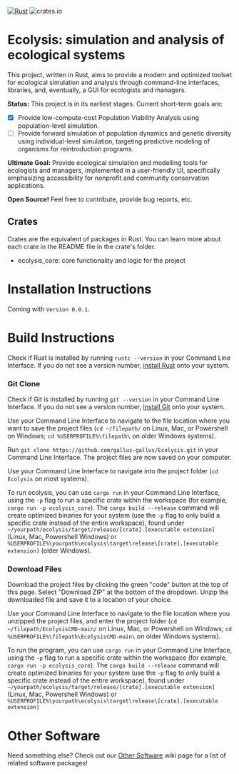 [![Rust](https://github.com/gallus-gallus/EcolysisCMD/actions/workflows/rust.yml/badge.svg)](https://github.com/gallus-gallus/EcolysisCMD/actions/workflows/rust.yml)
![crates.io](https://img.shields.io/crates/v/ecolysis_core.svg)
# Ecolysis: simulation and analysis of ecological systems
This project, written in Rust, aims to provide a modern and optimized toolset for ecological simulation and analysis through command-line interfaces, libraries, and, eventually, a GUI for ecologists and managers.

**Status:** This project is in its earliest stages. Current short-term goals are:
- [x] Provide low-compute-cost Population Viability Analysis using population-level simulation.
- [ ] Provide forward simulation of population dynamics and genetic diversity using individual-level simulation, targeting predictive modeling of organisms for reintroduction programs.

**Ultimate Goal:** Provide ecological simulation and modelling tools for ecologists and managers, implemented in a user-friendly UI, specifically emphasizing accessibility for nonprofit and community conservation applications.

**Open Source!** Feel free to contribute, provide bug reports, etc.

## Crates

Crates are the equivalent of packages in Rust. You can learn more about each crate in the README file in the crate's folder.
- ecolysis_core: core functionality and logic for the project

# Installation Instructions
Coming with `Version 0.0.1`.

# Build Instructions
Check if Rust is installed by running `rustc --version` in your Command Line Interface. If you do not see a version number, [install Rust](https://www.rust-lang.org/tools/install) onto your system.
### Git Clone
Check if Git is installed by running `git --version` in your Command Line Interface. If you do not see a version number, [install Git](https://git-scm.com/book/en/v2/Getting-Started-Installing-Git) onto your system.

Use your Command Line Interface to navigate to the file location where you want to save the project files (`cd ~/filepath/` on Linux, Mac, or Powershell on Windows; `cd %USERPROFILE%\filepath\` on older Windows systems).

Run `git clone https://github.com/gallus-gallus/Ecolysis.git` in your Command Line Interface. The project files are now saved on your computer.

Use your Command Line Interface to navigate into the project folder (`cd Ecolysis` on most systems).

To run ecolysis, you can use `cargo run` in your Command Line Interface, using the `-p` flag to run a specific crate within the workspace (for example, `cargo run -p ecolysis_core`). The `cargo build --release` command will create optimized binaries for your system (use the `-p` flag to only build a specific crate instead of the entire workspace), found under `~/yourpath/ecolysis/target/release/[crate].[executable extension]` (Linux, Mac, Powershell Windows) or `%USERPROFILE%\yourpath\ecolysis\target\release\[crate].[executable extension]` (older Windows).
### Download Files
Download the project files by clicking the green "code" button at the top of this page. Select "Download ZIP" at the bottom of the dropdown. Unzip the downloaded file and save it to a location of your choice.

Use your Command Line Interface to navigate to the file location where you unzipped the project files, and enter the project folder (`cd ~/filepath/EcolysisCMD-main/` on Linux, Mac, or Powershell on Windows; `cd %USERPROFILE%\filepath\EcolysisCMD-main\` on older Windows systems).

To run the program, you can use `cargo run` in your Command Line Interface, using the `-p` flag to run a specific crate within the workspace (for example, `cargo run -p ecolysis_core`). The `cargo build --release` command will create optimized binaries for your system (use the `-p` flag to only build a specific crate instead of the entire workspace), found under `~/yourpath/ecolysis/target/release/[crate].[executable extension]` (Linux, Mac, Powershell Windows) or `%USERPROFILE%\yourpath\ecolysis\target\release\[crate].[executable extension]` 

# Other Software
Need something else? Check out our [Other Software](https://github.com/gallus-gallus/EcolysisCMD/wiki/Similar-Software) wiki page for a list of related software packages!
